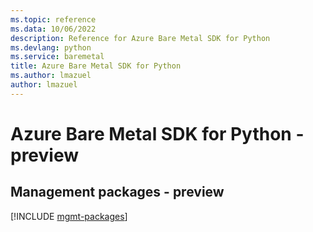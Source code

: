 ```yaml
---
ms.topic: reference
ms.data: 10/06/2022
description: Reference for Azure Bare Metal SDK for Python
ms.devlang: python
ms.service: baremetal
title: Azure Bare Metal SDK for Python
ms.author: lmazuel
author: lmazuel
---
```

# Azure Bare Metal SDK for Python - preview

## Management packages - preview
[!INCLUDE [mgmt-packages](bare-metal-mgmt-index.md)]
